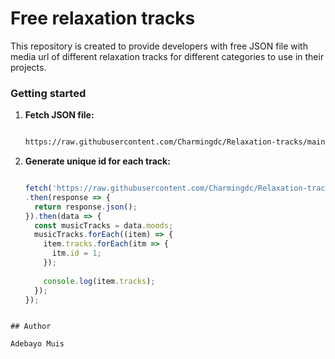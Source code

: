 # Free relaxation tracks

This repository is created to provide developers with free JSON file with media url of different relaxation tracks for different categories to use in their projects.


### Getting started

1. **Fetch JSON file:**
   ```bash
   
   https://raw.githubusercontent.com/Charmingdc/Relaxation-tracks/main/src/moods.json
   ```
2. **Generate unique id for each track:** 
   ```javascript
   
   fetch('https://raw.githubusercontent.com/Charmingdc/Relaxation-tracks/main/src/moods.json')
   .then(response => {
     return response.json(); 
   }).then(data => {
     const musicTracks = data.moods;
     musicTracks.forEach((item) => {
       item.tracks.forEach(itm => {
         itm.id = 1;
       });
    
       console.log(item.tracks);
     });
   });
  ```
   
## Author

Adebayo Muis 